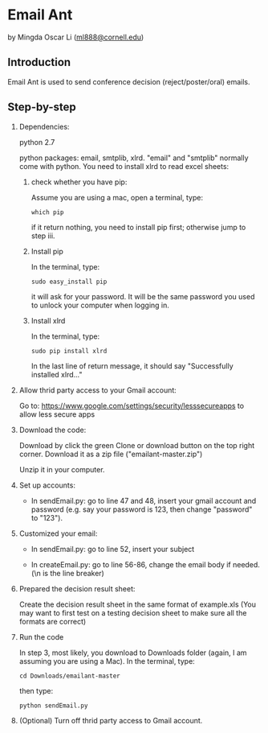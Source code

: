 # Email Ant

by Mingda Oscar Li (ml888@cornell.edu)

## Introduction

Email Ant is used to send conference decision (reject/poster/oral) emails. 

## Step-by-step

1. Dependencies:

	python 2.7
	
	python packages: email, smtplib, xlrd. "email" and "smtplib" normally come with python. You need to install xlrd to read excel sheets:
	1. check whether you have pip:
	
		Assume you are using a mac, open a terminal, type: 
		
		```
		which pip
		```
	
		if it return nothing, you need to install pip first; otherwise jump to step iii.
	
	2. Install pip
	
		In the terminal, type:
	
		```
		sudo easy_install pip
		```
	
		it will ask for your password. It will be the same password you used to unlock your computer when logging in.
	
	3. Install xlrd
	
		In the terminal, type:
	
		```
		sudo pip install xlrd
		```
	
		In the last line of return message, it should say "Successfully installed xlrd..."
	
2. Allow thrid party access to your Gmail account:

	Go to: https://www.google.com/settings/security/lesssecureapps to allow less secure apps
	
3. Download the code:
	
	Download by click the green Clone or download button on the top right corner. Download it as a zip file ("emailant-master.zip")
	
	Unzip it in your computer.

4. Set up accounts:

	* In sendEmail.py: go to line 47 and 48, insert your gmail account and password (e.g. say your password is 123, then change "password" to "123").
		
5. Customized your email:

	* In sendEmail.py: go to line 52, insert your subject
		
	* In createEmail.py: go to line 56-86, change the email body if needed. (\n is the line breaker)
		
6. Prepared the decision result sheet:

	Create the decision result sheet in the same format of example.xls
	(You may want to first test on a testing decision sheet to make sure all the formats are correct)
	
7. Run the code

	In step 3, most likely, you download to Downloads folder (again, I am assuming you are using a Mac). In the terminal, type:
	
	```
	cd Downloads/emailant-master
	```
	then type:
	```
	python sendEmail.py
	```
8. (Optional) Turn off thrid party access to Gmail account.
	
